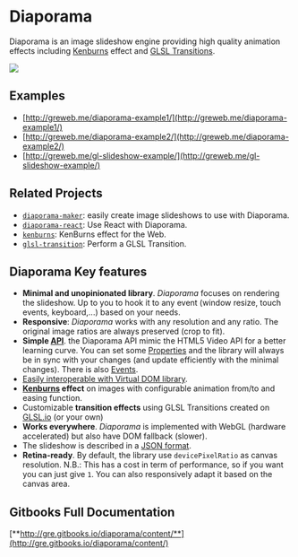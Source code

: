 Diaporama
=========
Diaporama is an image slideshow engine providing high quality animation effects including [Kenburns](http://github.com/gre/kenburns) effect and [GLSL Transitions](https://github.com/glslio/glsl-transition).

[![](https://nodei.co/npm/diaporama.png)](http://npmjs.org/package/diaporama)

Examples
--------

- [http://greweb.me/diaporama-example1/](http://greweb.me/diaporama-example1/)
- [http://greweb.me/diaporama-example2/](http://greweb.me/diaporama-example2/)
- [http://greweb.me/gl-slideshow-example/](http://greweb.me/gl-slideshow-example/)


Related Projects
---------------

- [`diaporama-maker`](http://github.com/gre/diaporama-maker): easily create image slideshows to use with Diaporama.
- [`diaporama-react`](http://github.com/glslio/diaporama-react): Use React with Diaporama.
- [`kenburns`](http://github.com/gre/kenburns): KenBurns effect for the Web.
- [`glsl-transition`](https://github.com/glslio/glsl-transition): Perform a GLSL Transition.

Diaporama Key features
------------

- **Minimal and unopinionated library**. *Diaporama* focuses on rendering the slideshow. Up to you to hook it to any event (window resize, touch events, keyboard,...) based on your needs.
- **Responsive**: *Diaporama* works with any resolution and any ratio. The original image ratios are always preserved (crop to fit).
- **Simple [API](docs/api.md)**. the Diaporama API mimic the HTML5 Video API for a better learning curve. You can set some [Properties](docs/props.md) and the library will always be in sync with your changes (and update efficiently with the minimal changes). There is also [Events](docs/events.md).
- [Easily interoperable with Virtual DOM library](docs/vdom.md).
- **[Kenburns](https://github.com/gre/kenburns) effect** on images with configurable animation from/to and easing function.
- Customizable **transition effects** using GLSL Transitions created on [GLSL.io](https://glsl.io/) (or your own)
- **Works everywhere**. *Diaporama* is implemented with WebGL (hardware accelerated) but also have DOM fallback (slower).
- The slideshow is described in a [JSON format](docs/format.md).
- **Retina-ready**. By default, the library use `devicePixelRatio` as canvas resolution. N.B.: This has a cost in term of performance, so if you want you can just give `1`. You can also responsively adapt it based on the canvas area.

Gitbooks Full Documentation
------------

[**http://gre.gitbooks.io/diaporama/content/**](http://gre.gitbooks.io/diaporama/content/)
